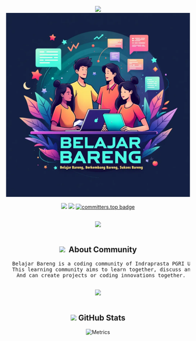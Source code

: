 <div align="center">
<img src="https://readme-typing-svg.demolab.com?font=Inconsolata&weight=500&size=50&duration=4000&color=06b6d4&center=true&vCenter=true&multiline=true&repeat=false&random=false&width=1300&height=140&lines=Hello+World;Welcome+To+Belajar+Bareng+Community+%E2%9C%A9"/>
<br>
<img src="./asset/banner.jpg"/>
<br>
<p align="center">
  <img src="https://visitor-badge.laobi.icu/badge?page_id=belajarbareng24" />
  <a href="https://github.com/tfkhdyt"><img src="https://img.shields.io/github/followers/belajarbareng24?label=followers&style=social"/></a>
  <a href="https://user-badge.committers.top/indonesia/belajarbareng24"><img src="https://user-badge.committers.top/indonesia/belajarbareng24.svg" alt="committers.top badge"></a>
</p>
<br>
<img src="https://user-images.githubusercontent.com/73097560/115834477-dbab4500-a447-11eb-908a-139a6edaec5c.gif">
<br><br>
<h2 align="center"><img src="aset/about_me.gif" width="20px">&nbsp;&nbsp;<b>About Community</b></h2>
<pre>
  Belajar Bareng is a coding community of Indraprasta PGRI University students formed in 2024.
  This learning community aims to learn together, discuss and share knowledge or experience in the field of programming.
  And can create projects or coding innovations together.
</pre>
<br>
<img src="https://user-images.githubusercontent.com/73097560/115834477-dbab4500-a447-11eb-908a-139a6edaec5c.gif">
<br><br>
<h2 align="center"><img src="aset/stats.gif" width="35px"/><b> GitHub Stats </b></h2>

<p align="center"><img src="./github-metrics.svg" alt="Metrics"></p>
